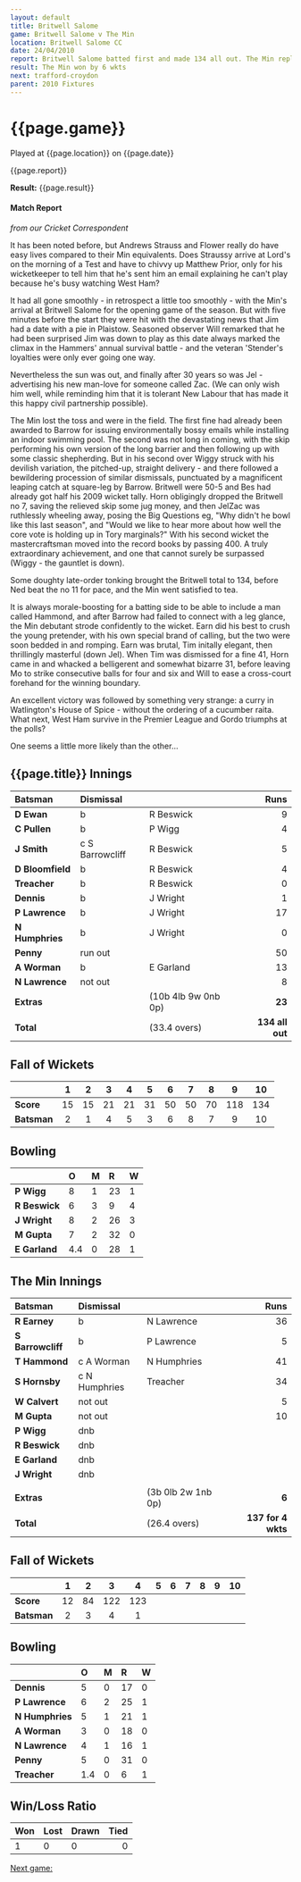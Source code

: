 ```yaml
---
layout: default
title: Britwell Salome
game: Britwell Salome v The Min
location: Britwell Salome CC
date: 24/04/2010
report: Britwell Salome batted first and made 134 all out. The Min replied with 137 for 4 wkts
result: The Min won by 6 wkts
next: trafford-croydon
parent: 2010 Fixtures
---
```


# {{page.game}}

Played at {{page.location}} on {{page.date}}

{{page.report}}

**Result:** {{page.result}}

#### Match Report

*from our Cricket Correspondent*

It has been noted before, but Andrews Strauss and Flower really do have easy lives compared to their Min equivalents. Does Straussy arrive at Lord's on the morning of a Test and have to chivvy up Matthew Prior, only for his wicketkeeper to tell him that he's sent him an email explaining he can't play because he's busy watching West Ham?

It had all gone smoothly - in retrospect a little too smoothly - with the Min's arrival at Britwell Salome for the opening game of the season. But with five minutes before the start they were hit with the devastating news that Jim had a date with a pie in Plaistow. Seasoned observer Will remarked that he had been surprised Jim was down to play as this date always marked the climax in the Hammers' annual survival battle - and the veteran 'Stender's loyalties were only ever going one way.

Nevertheless the sun was out, and finally after 30 years so was Jel - advertising his new man-love for someone called Zac. (We can only wish him well, while reminding him that it is tolerant New Labour that has made it this happy civil partnership possible).

The Min lost the toss and were in the field. The first fine had already been awarded to Barrow for issuing environmentally bossy emails while installing an indoor swimming pool. The second was not long in coming, with the skip performing his own version of the long barrier and then following up with some classic shepherding. But in his second over Wiggy struck with his devilish variation, the pitched-up, straight delivery - and there followed a bewildering procession of similar dismissals, punctuated by a magnificent leaping catch at square-leg by Barrow. Britwell were 50-5 and Bes had already got half his 2009 wicket tally. Horn obligingly dropped the Britwell no 7, saving the relieved skip some jug money, and then JelZac was ruthlessly wheeling away, posing the Big Questions eg, "Why didn't he bowl like this last season", and "Would we like to hear more about how well the core vote is holding up in Tory marginals?" With his second wicket the mastercraftsman moved into the record books by passing 400. A truly extraordinary achievement, and one that cannot surely be surpassed (Wiggy - the gauntlet is down).

Some doughty late-order tonking brought the Britwell total to 134, before Ned beat the no 11 for pace, and the Min went satisfied to tea.

It is always morale-boosting for a batting side to be able to include a man called Hammond, and after Barrow had failed to connect with a leg glance, the Min debutant strode confidently to the wicket. Earn did his best to crush the young pretender, with his own special brand of calling, but the two were soon bedded in and romping. Earn was brutal, Tim initally elegant, then thrillingly masterful (down Jel). When Tim was dismissed for a fine 41, Horn came in and whacked a belligerent and somewhat bizarre 31, before leaving Mo to strike consecutive balls for four and six and Will to ease a cross-court forehand for the winning boundary.

An excellent victory was followed by something very strange: a curry in Watlington's House of Spice - without the ordering of a cucumber raita. What next, West Ham survive in the Premier League and Gordo triumphs at the polls?

One seems a little more likely than the other…


## {{page.title}} Innings

| Batsman | Dismissal |  | Runs |
|:---|:---|---|---:|
| **D Ewan** | b | R Beswick | 9 |
| **C Pullen** | b | P Wigg | 4 |
| **J Smith** | c S Barrowcliff | R Beswick | 5 |
| **D Bloomfield** | b | R Beswick | 4 |
| **Treacher** | b | R Beswick | 0 |
| **Dennis** | b | J Wright | 1 |
| **P Lawrence** | b | J Wright | 17 |
| **N Humphries** | b | J Wright | 0 |
| **Penny** | run out |  | 50 |
| **A Worman** | b | E Garland | 13 |
| **N Lawrence** | not out |  | 8 |
| **Extras** | | (10b 4lb 9w 0nb 0p) | **23** |
| **Total** | | (33.4 overs) | ****134 all out**** |

## Fall of Wickets

| | 1 | 2 | 3 | 4 | 5 | 6 | 7 | 8 | 9 | 10 |
|---|:---:|:---:|:---:|:---:|:---:|:---:|:---:|:---:|:---:|:---:|
| **Score** | 15 | 15 | 21 | 21 | 31 | 50 | 50 | 70 | 118 | 134 |
| **Batsman** | 2 | 1 | 4 | 5 | 3 | 6 | 8 | 7 | 9 | 10 |

## Bowling

| | O | M | R | W |
|---|:---|:---|:---|:---|
| **P Wigg** | 8 | 1 | 23 | 1 |
| **R Beswick** | 6 | 3 | 9 | 4 |
| **J Wright** | 8 | 2 | 26 | 3 |
| **M Gupta** | 7 | 2 | 32 | 0 |
| **E Garland** | 4.4 | 0 | 28 | 1 |

## The Min Innings

| Batsman | Dismissal |  | Runs |
|:---|:---|---|---:|
| **R Earney** | b | N Lawrence | 36 |
| **S Barrowcliff** | b | P Lawrence | 5 |
| **T Hammond** | c A Worman | N Humphries | 41 |
| **S Hornsby** | c N Humphries | Treacher | 34 |
| **W Calvert** | not out |  | 5 |
| **M Gupta** | not out |  | 10 |
| **P Wigg** | dnb |  |  |
| **R Beswick** | dnb |  |  |
| **E Garland** | dnb |  |  |
| **J Wright** | dnb |  |  |
|  |  |  |  |
| **Extras** | | (3b 0lb 2w 1nb 0p) | **6** |
| **Total** | | (26.4 overs) | ****137 for 4 wkts**** |

## Fall of Wickets

| | 1 | 2 | 3 | 4 | 5 | 6 | 7 | 8 | 9 | 10 |
|---|:---:|:---:|:---:|:---:|:---:|:---:|:---:|:---:|:---:|:---:|
| **Score** | 12 | 84 | 122 | 123 |  |  |  |  |  |  |
| **Batsman** | 2 | 3 | 4 | 1 |  |  |  |  |  |  |

## Bowling

| | O | M | R | W |
|---|:---|:---|:---|:---|
| **Dennis** | 5 | 0 | 17 | 0 |
| **P Lawrence** | 6 | 2 | 25 | 1 |
| **N Humphries** | 5 | 1 | 21 | 1 |
| **A Worman** | 3 | 0 | 18 | 0 |
| **N Lawrence** | 4 | 1 | 16 | 1 |
| **Penny** | 5 | 0 | 31 | 0 |
| **Treacher** | 1.4 | 0 | 6 | 1 |

## Win/Loss Ratio

| Won | Lost | Drawn | Tied |
|:---|:---|:---|---:|
| 1 | 0 | 0 | 0 |

[Next game:]({{page.next}})